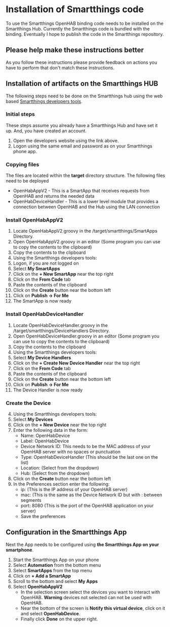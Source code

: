 # Installation of Smartthings code
To use the Smartthings OpenHAB binding code needs to be installed on the Smartthings Hub.  Currently the Smartthings code is bundled with the binding. Eventually I hope to publish the code in the Smartthings repository.

## Please help make these instructions better
As you follow these instructions please provide feedback on actions you have to perform that don't match these instructions.

## Installation of artifacts on the Smartthings HUB
The following steps need to be done on the Smartthings hub using the web based [Smartthings developers tools](https://graph.api.smartthings.com/). 
### Initial steps
These steps assume you already have a Smartthings Hub and have set it up. And, you have created an account.
1. Open the developers website using the link above.
2. Logon using the same email and password as on your Smartthings phone app.

### Copying files
The files are located within the **target** directory structure. The following files need to be deployed
* OpenHabAppV2 - This is a SmartApp that receives requests from OpenHAB and returns the needed data
* OpenHabDeviceHandler - This is a lower level module that provides a connection between OpenHAB and the Hub using the LAN connection

### Install OpenHabAppV2
1. Locate OpenHabAppV2.groovy in the /target/smartthings/SmartApps Directory.
2. Open OpenHabAppV2.groovy in an editor (Some program you can use to copy the contents to the clipboard)
3. Copy the contents to the clipboard
4. Using the Smartthings developers tools:
5. Logon, if you are not logged on
6. Select **My SmartApps** 
7. Click on the **+ New SmartApp** near the top right
8. Click on the **From Code** tab
9. Paste the contents of the clipboard
10. Click on the **Create** button near the bottom left
10. Click on **Publish -> For Me**
11. The SmartApp is now ready

### Install OpenHabDeviceHandler
1. Locate OpenHabDeviceHandler.groovy in the /target/smartthings/DeviceHandlers Directory.
2. Open OpenHabDeviceHandler.groovy in an editor (Some program you can use to copy the contents to the clipboard)
3. Copy the contents to the clipboard
4. Using the Smartthings developers tools:
5. Select **My Device Handlers** 
7. Click on the **+ Create New Device Handler** near the top right
8. Click on the **From Code** tab
9. Paste the contents of the clipboard
10. Click on the **Create** button near the bottom left
10. Click on **Publish -> For Me**
11. The Device Handler is now ready

### Create the Device
4. Using the Smartthings developers tools:
5. Select **My Devices** 
7. Click on the **+ New Device** near the top right
8. Enter the following data in the form:
    * Name: OpenHabDevice
    * Label: OpenHabDevice
    * Device Network ID: This needs to be the MAC address of your OpenHAB server with no spaces or punctuation
    * Type: OpenHabDeviceHandler (This should be the last one on the list)
    * Location: (Select from the dropdown)
    * Hub: (Select from the dropdown)
10. Click on the **Create** button near the bottom left
11. In the Preferences section enter the following:
     * ip: (This is the IP address of your OpenHAB server)
     * mac: (This is the same as the Device Network ID but with : between segments
     * port: 8080 (This is the port of the OpenHAB application on your server)
     * Save the preferences

## Configuration in the Smartthings App
Next the App needs to be configured using **the Smartthings App on your smartphone**.
1. Start the Smartthings App on your phone
2. Select **Automation** from the bottom menu
3. Select **SmartApps** from the top menu
4. Click on **+ Add a SmartApp**
5. Scroll to the bottom and select **My Apps**
6. Select **OpenHabAppV2**
     * In the selection screen select the devices you want to interact with OpenHAB. **Warning** devices not selected can not be used with OpenHAB. 
     * Near the bottom of the screen is **Notify this virtual device**, click on it and select **OpenHabDevice**. 
     * Finally click **Done** on the upper right.


